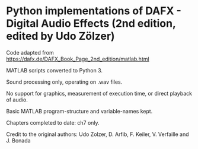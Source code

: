 # Python implementations of DAFX - Digital Audio Effects (2nd edition, edited by Udo Zölzer)

Code adapted from https://dafx.de/DAFX_Book_Page_2nd_edition/matlab.html

MATLAB scripts converted to Python 3.

Sound processing only, operating on .wav files.

No support for graphics, measurement of execution time, or direct playback of audio.

Basic MATLAB program-structure and variable-names kept.


Chapters completed to date: ch7 only.


Credit to the original authors:
Udo Zolzer, D. Arfib, F. Keiler, V. Verfaille and J. Bonada

